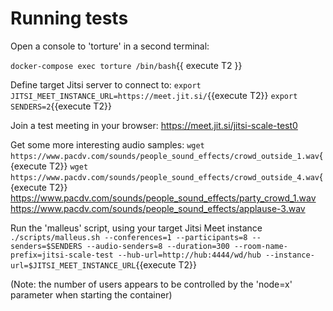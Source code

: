 # Running tests

Open a console to 'torture' in a second terminal:

`docker-compose exec torture /bin/bash`{{ execute T2 }}

Define target Jitsi server to connect to:
`export JITSI_MEET_INSTANCE_URL=https://meet.jit.si/`{{execute T2}}
`export SENDERS=2`{{execute T2}}

Join a test meeting in your browser: https://meet.jit.si/jitsi-scale-test0

Get some more interesting audio samples:
`wget https://www.pacdv.com/sounds/people_sound_effects/crowd_outside_1.wav`{{execute T2}}
`wget https://www.pacdv.com/sounds/people_sound_effects/crowd_outside_4.wav`{{execute T2}}
https://www.pacdv.com/sounds/people_sound_effects/party_crowd_1.wav
https://www.pacdv.com/sounds/people_sound_effects/applause-3.wav

Run the 'malleus' script, using your target Jitsi Meet instance
`./scripts/malleus.sh --conferences=1 --participants=8 --senders=$SENDERS --audio-senders=8 --duration=300 --room-name-prefix=jitsi-scale-test --hub-url=http://hub:4444/wd/hub --instance-url=$JITSI_MEET_INSTANCE_URL`{{execute T2}}

(Note: the number of users appears to be controlled by the 'node=x' parameter when starting the container)
